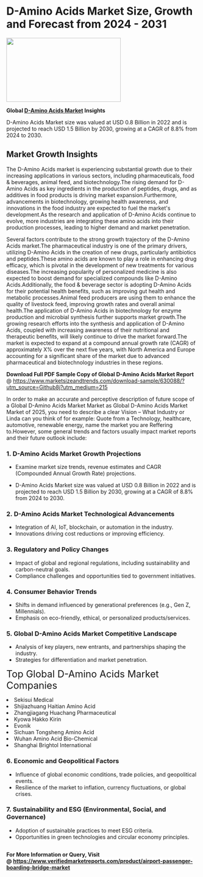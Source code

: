 <H1>D-Amino Acids Market Size, Growth and Forecast from 2024 - 2031</H1><img class="aligncenter size-medium wp-image-584254" src="https://thirdeyenews.in/wp-content/uploads/2024/09/Global-Market-Research-300x168.jpeg" alt="" width="300" height="168" /><p><strong>Global&nbsp;<a href="https://www.marketsizeandtrends.com/download-sample/630088/?utm_source=Github8j?utm_medium=215">D-Amino Acids Market</a> Insights</strong></p><p>D-Amino Acids Market size was valued at USD 0.8 Billion in 2022 and is projected to reach USD 1.5 Billion by 2030, growing at a CAGR of 8.8% from 2024 to 2030.</p><p><h2>Market Growth Insights</h2> <p>The D-Amino Acids market is experiencing substantial growth due to their increasing applications in various sectors, including pharmaceuticals, food & beverages, animal feed, and biotechnology.The rising demand for D-Amino Acids as key ingredients in the production of peptides, drugs, and as additives in food products is driving market expansion.Furthermore, advancements in biotechnology, growing health awareness, and innovations in the food industry are expected to fuel the market's development.As the research and application of D-Amino Acids continue to evolve, more industries are integrating these amino acids into their production processes, leading to higher demand and market penetration.</p> <p>Several factors contribute to the strong growth trajectory of the D-Amino Acids market.The pharmaceutical industry is one of the primary drivers, utilizing D-Amino Acids in the creation of new drugs, particularly antibiotics and peptides.These amino acids are known to play a role in enhancing drug efficacy, which is pivotal in the development of new treatments for various diseases.The increasing popularity of personalized medicine is also expected to boost demand for specialized compounds like D-Amino Acids.Additionally, the food & beverage sector is adopting D-Amino Acids for their potential health benefits, such as improving gut health and metabolic processes.Animal feed producers are using them to enhance the quality of livestock feed, improving growth rates and overall animal health.The application of D-Amino Acids in biotechnology for enzyme production and microbial synthesis further supports market growth.The growing research efforts into the synthesis and application of D-Amino Acids, coupled with increasing awareness of their nutritional and therapeutic benefits, will likely continue to drive the market forward.The market is expected to expand at a compound annual growth rate (CAGR) of approximately X% over the next five years, with North America and Europe accounting for a significant share of the market due to advanced pharmaceutical and biotechnology industries in these regions.</p> <p><span class=""><strong>Download Full PDF Sample Copy of Global D-Amino Acids Market Report</strong> @ <a href="https://www.marketsizeandtrends.com/download-sample/630088/?utm_source=Github8j?utm_medium=215" target="_blank">https://www.marketsizeandtrends.com/download-sample/630088/?utm_source=Github8j?utm_medium=215</a></span></p><p>In order to make an accurate and perceptive description of future scope of a Global&nbsp;D-Amino Acids Market Market as Global&nbsp;D-Amino Acids Market Market of 2025, you need to describe a clear Vision &ndash; What Industry or Linda can you think of for example: Quote from a Technology, healthcare, automotive, renewable energy, name the market you are Reffering to.However, some general trends and factors usually impact market reports and their future outlook include:</p><h3>1.&nbsp;<strong>D-Amino Acids Market Growth Projections</strong></h3><ul><li>Examine market size trends, revenue estimates and CAGR (Compounded Annual Growth Rate) projections.</li><li><p>D-Amino Acids Market size was valued at USD 0.8 Billion in 2022 and is projected to reach USD 1.5 Billion by 2030, growing at a CAGR of 8.8% from 2024 to 2030.</p></li></ul><h3>2.&nbsp;<strong>D-Amino Acids Market Technological Advancements</strong></h3><ul><li>Integration of AI, IoT, blockchain, or automation in the industry.</li><li>Innovations driving cost reductions or improving efficiency.</li></ul><h3>3.&nbsp;<strong>Regulatory and Policy Changes</strong></h3><ul><li>Impact of global and regional regulations, including sustainability and carbon-neutral goals.</li><li>Compliance challenges and opportunities tied to government initiatives.</li></ul><h3>4.&nbsp;<strong>Consumer Behavior Trends</strong></h3><ul><li>Shifts in demand influenced by generational preferences (e.g., Gen Z, Millennials).</li><li>Emphasis on eco-friendly, ethical, or personalized products/services.</li></ul><h3>5.&nbsp;<strong>Global D-Amino Acids Market Competitive Landscape</strong></h3><ul><li>Analysis of key players, new entrants, and partnerships shaping the industry.</li><li>Strategies for differentiation and market penetration.</li></ul><p data-pm-slice="1 1 []"><span style="color: inherit; font-family: inherit; font-size: 25px;">Top Global D-Amino Acids Market Companies</span></p><div class="" data-test-id=""><p><li>Sekisui Medical</li><li> Shijiazhuang Haitian Amino Acid</li><li> Zhangjiagang Huachang Pharmaceutical</li><li> Kyowa Hakko Kirin</li><li> Evonik</li><li> Sichuan Tongsheng Amino Acid</li><li> Wuhan Amino Acid Bio-Chemical</li><li> Shanghai Brightol International</li></p></div><h3>6.&nbsp;<strong>Economic and Geopolitical Factors</strong></h3><ul><li>Influence of global economic conditions, trade policies, and geopolitical events.</li><li>Resilience of the market to inflation, currency fluctuations, or global crises.</li></ul><h3>7.&nbsp;<strong>Sustainability and ESG (Environmental, Social, and Governance)</strong></h3><ul><li>Adoption of sustainable practices to meet ESG criteria.</li><li>Opportunities in green technologies and circular economy principles.</li></ul><h2><strong style="font-size: 14px;">For More Information or Query, Visit @&nbsp;</strong><a style="background-color: #ffffff; font-size: 14px;" href="https://www.marketsizeandtrends.com/report/d-amino-acids-market/" target="_blank">https://www.verifiedmarketreports.com/product/airport-passenger-boarding-bridge-market</a></h2>